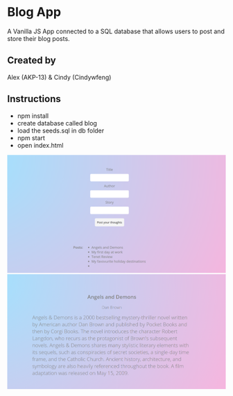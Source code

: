 # Blog App

A Vanilla JS App connected to a SQL database that allows users to post and store their blog posts.

## Created by
Alex (AKP-13) & Cindy (Cindywfeng) 


## Instructions
- npm install
- create database called blog
- load the seeds.sql in db folder
- npm start
- open index.html

![Repo Image 1](images/blog.png)
![Repo Image 2](images/blog1.png)

